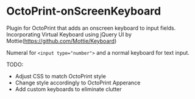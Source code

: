 OctoPrint-onScreenKeyboard
=============================


Plugin for OctoPrint that adds an onscreen keyboard to input fields. Incorporating Virtual Keyboard using jQuery UI by Mottie(https://github.com/Mottie/Keyboard)

Numeral for `<input type="number">` and a normal keyboard for text input. 


TODO:
- Adjust CSS to match OctoPrint style
- Change style accordingly to OctoPrint Apperance
- Add custom keyboards to eliminate clutter
